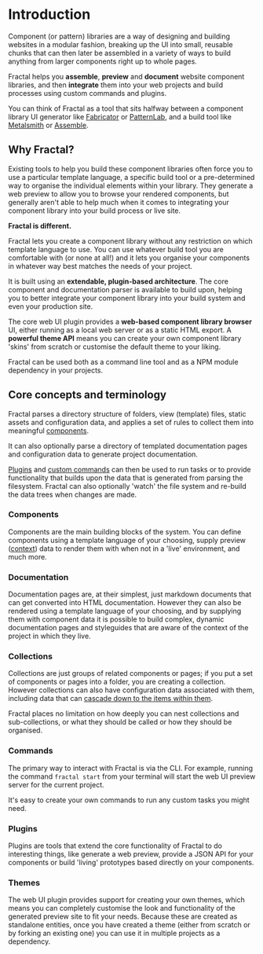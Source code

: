 # Introduction

Component (or pattern) libraries are a way of designing and building websites in a modular fashion, breaking up the UI into small, reusable chunks that can then later be assembled in a variety of ways to build anything from larger components right up to whole pages.

Fractal helps you **assemble**, **preview** and **document** website component libraries, and then **integrate** them into your web projects and build processes using custom commands and plugins.

You can think of Fractal as a tool that sits halfway between a component library UI generator like [Fabricator](https://fbrctr.github.io) or [PatternLab](http://patternlab.io), and a build tool like [Metalsmith](http://metalsmith.io) or [Assemble](https://github.com/assemble/assemble/).

<!-- START doctoc -->
<!-- END doctoc -->

## Why Fractal?

Existing tools to help you build these component libraries often force you to use a particular template language, a specific build tool or a pre-determined way to organise the individual elements within your library. They generate a web preview to allow you to browse your rendered components, but generally aren't able to help much when it comes to integrating your component library into your build process or live site.

**Fractal is different.**

Fractal lets you create a component library without any restriction on which template language to use. You can use whatever build tool you are comfortable with (or none at all!) and it lets you organise your components in whatever way best matches the needs of your project.

It is built using an **extendable, plugin-based architecture**. The core component and documentation parser is available to build upon, helping you to better integrate your component library into your build system and even your production site.

The core web UI plugin provides a **web-based component library browser** UI, either running as a local web server or as a static HTML export. A **powerful theme API** means you can create your own component library 'skins' from scratch or customise the default theme to your liking.

Fractal can be used both as a command line tool and as a NPM module dependency in your projects.

## Core concepts and terminology

Fractal parses a directory structure of folders, view (template) files, static assets and configuration data, and applies a set of rules to collect them into meaningful [components](/docs/components/overview.md).

It can also optionally parse a directory of templated documentation pages and configuration data to generate project documentation.

[Plugins](/docs/plugins/overview.md) and [custom commands](/docs/commands.md) can then be used to run tasks or to provide functionality that builds upon the data that is generated from parsing the filesystem. Fractal can also optionally 'watch' the file system and re-build the data trees when changes are made.

### Components

Components are the main building blocks of the system. You can define components using a template language of your choosing, supply preview ([context](/docs/components/context.md)) data to render them with when not in a 'live' environment, and much more.

### Documentation

Documentation pages are, at their simplest, just markdown documents that can get converted into HTML documentation. However they can also be rendered using a template language of your choosing, and by supplying them with component data it is possible to build complex, dynamic documentation pages and styleguides that are aware of the context of the project in which they live.

### Collections

Collections are just groups of related components or pages; if you put a set of components or pages into a folder, you are creating a collection. However collections can also have configuration data associated with them, including data that can [cascade down to the items within them](/docs/configuration-files.md#configuration-inheritance). 

Fractal places no limitation on how deeply you can nest collections and sub-collections, or what they should be called or how they should be organised.

### Commands

The primary way to interact with Fractal is via the CLI. For example, running the command `fractal start` from your terminal will start the web UI preview server for the current project.

It's easy to create your own commands to run any custom tasks you might need.

### Plugins

Plugins are tools that extend the core functionality of Fractal to do interesting things, like generate a web preview, provide a JSON API for your components or build 'living' prototypes based directly on your components.

### Themes

The web UI plugin provides support for creating your own themes, which means you can completely customise the look and functionality of the generated preview site to fit your needs. Because these are created as standalone entities, once you have created a theme (either from scratch or by forking an existing one) you can use it in multiple projects as a dependency.



